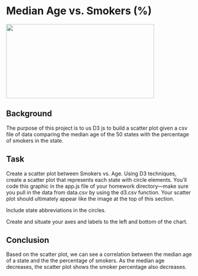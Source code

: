 # Median Age vs. Smokers (%)

<img src = "https://media.gallup.com/poll/graphs/080724Smoking2_hdka90jd.gif" height = 200 width = 400 > 

## Background 

The purpose of this project is to us D3 js to build a scatter plot given a csv file of data comparing the median age of the 50 states with the percentage of smokers in the state. 

## Task 

Create a scatter plot between Smokers vs. Age.
Using D3 techniques, create a scatter plot that represents each state with circle elements. You'll code this graphic in the app.js file of your homework directory—make sure you pull in the data from data.csv by using the d3.csv function. Your scatter plot should ultimately appear like the image at the top of this section.

Include state abbreviations in the circles.

Create and situate your axes and labels to the left and bottom of the chart.

## Conclusion 

Based on the scatter plot, we can see a correlation between the median age of a state and the the percentage of smokers. As the median age decreases, the scatter plot shows the smoker percentage also decreases.






